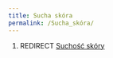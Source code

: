 ```yaml
---
title: Sucha skóra
permalink: /Sucha_skóra/
---
```


1.  REDIRECT [Suchość skóry](/Suchość_skóry "wikilink")
